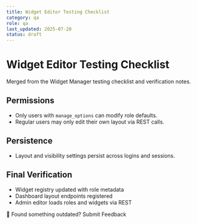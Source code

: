 ```yaml
---
title: Widget Editor Testing Checklist
category: qa
role: qa
last_updated: 2025-07-20
status: draft
---
```


# Widget Editor Testing Checklist

Merged from the Widget Manager testing checklist and verification notes.

## Permissions
- Only users with `manage_options` can modify role defaults.
- Regular users may only edit their own layout via REST calls.

## Persistence
- Layout and visibility settings persist across logins and sessions.

## Final Verification
- Widget registry updated with role metadata
- Dashboard layout endpoints registered
- Admin editor loads roles and widgets via REST

💬 Found something outdated? Submit Feedback
